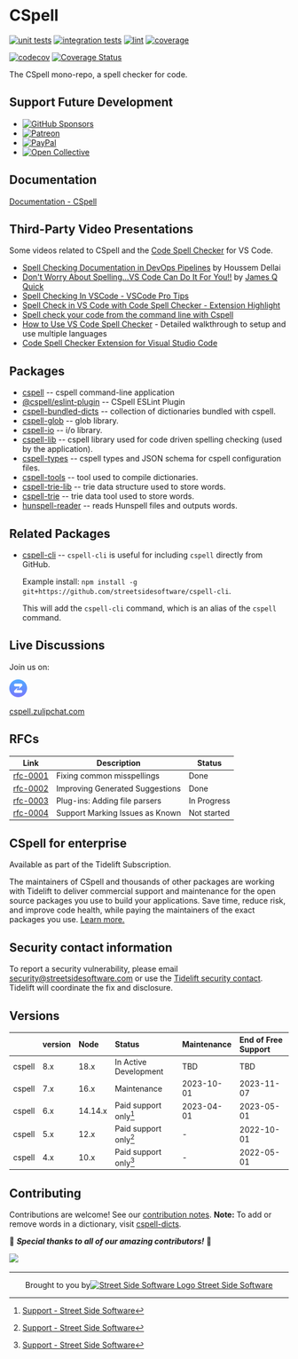 <!--- @@inject: ../../../README.md --->

# CSpell

[![unit tests](https://github.com/streetsidesoftware/cspell/actions/workflows/test.yml/badge.svg?branch=main)](https://github.com/streetsidesoftware/cspell/actions)
[![integration tests](https://github.com/streetsidesoftware/cspell/actions/workflows/integration-test.yml/badge.svg?branch=main)](https://github.com/streetsidesoftware/cspell/actions)
[![lint](https://github.com/streetsidesoftware/cspell/actions/workflows/lint.yml/badge.svg?branch=main)](https://github.com/streetsidesoftware/cspell/actions)
[![coverage](https://github.com/streetsidesoftware/cspell/actions/workflows/coverage.yml/badge.svg?branch=main)](https://github.com/streetsidesoftware/cspell/actions)

[![codecov](https://codecov.io/gh/streetsidesoftware/cspell/branch/main/graph/badge.svg?token=Dr4fi2Sy08)](https://codecov.io/gh/streetsidesoftware/cspell)
[![Coverage Status](https://coveralls.io/repos/github/streetsidesoftware/cspell/badge.svg?branch=main)](https://coveralls.io/github/streetsidesoftware/cspell)

The CSpell mono-repo, a spell checker for code.

## Support Future Development

- [![GitHub Sponsors](https://img.shields.io/badge/-black?style=social&logo=githubsponsors&label=GitHub%20Sponsor%3A%20Street%20Side%20Software)](https://github.com/sponsors/streetsidesoftware)
- [![Patreon](https://img.shields.io/badge/-black?style=social&logo=patreon&label=Patreon%3A%20Street%20Side%20Software)](https://patreon.com/streetsidesoftware)
- [![PayPal](https://img.shields.io/badge/-black?style=social&logo=paypal&label=PayPal%20Donate%3A%20Street%20Side%20Software)](https://www.paypal.com/donate/?hosted_button_id=26LNBP2Q6MKCY)
- [![Open Collective](https://img.shields.io/badge/-black?style=social&logo=opencollective&label=Open%20Collective%3A%20CSpell)](https://opencollective.com/cspell)

## Documentation

[Documentation - CSpell](https://streetsidesoftware.github.io/cspell/)

## Third-Party Video Presentations

Some videos related to CSpell and the [Code Spell Checker](https://marketplace.visualstudio.com/items?itemName=streetsidesoftware.code-spell-checker) for VS Code.

- [Spell Checking Documentation in DevOps Pipelines](https://www.youtube.com/watch?v=w8gGi3aeVpc) by Houssem Dellai
- [Don't Worry About Spelling...VS Code Can Do It For You!!](https://www.youtube.com/watch?v=MfxFMFMsBP4) by [James Q Quick](https://www.youtube.com/@JamesQQuick)
- [Spell Checking In VSCode - VSCode Pro Tips](https://www.youtube.com/watch?v=_GwpPJgH1Gw)
- [Spell Check in VS Code with Code Spell Checker - Extension Highlight](https://www.youtube.com/watch?v=ZxNnOjWetH4)
- [Spell check your code from the command line with Cspell](https://www.youtube.com/watch?v=nwmJ9h_zPJc)
- [How to Use VS Code Spell Checker](https://www.youtube.com/watch?v=Ix5bMd0kZeY) - Detailed walkthrough to setup and use multiple languages
- [Code Spell Checker Extension for Visual Studio Code](https://www.youtube.com/watch?v=dUn1mrJYMrM)

## Packages

- [cspell](https://github.com/streetsidesoftware/cspell/tree/main/packages/cspell) -- cspell command-line application
- [@cspell/eslint-plugin](https://github.com/streetsidesoftware/cspell/tree/main/packages/cspell-eslint-plugin) -- CSpell ESLint Plugin
- [cspell-bundled-dicts](https://github.com/streetsidesoftware/cspell/tree/main/packages/cspell-bundled-dicts) -- collection of dictionaries bundled with cspell.
- [cspell-glob](https://github.com/streetsidesoftware/cspell/tree/main/packages/cspell-glob) -- glob library.
- [cspell-io](https://github.com/streetsidesoftware/cspell/tree/main/packages/cspell-io) -- i/o library.
- [cspell-lib](https://github.com/streetsidesoftware/cspell/tree/main/packages/cspell-lib) -- cspell library used for code driven spelling checking (used by the application).
- [cspell-types](https://github.com/streetsidesoftware/cspell/tree/main/packages/cspell-types) -- cspell types and JSON schema for cspell configuration files.
- [cspell-tools](https://github.com/streetsidesoftware/cspell/tree/main/packages/cspell-tools) -- tool used to compile dictionaries.
- [cspell-trie-lib](https://github.com/streetsidesoftware/cspell/tree/main/packages/cspell-trie-lib) -- trie data structure used to store words.
- [cspell-trie](https://github.com/streetsidesoftware/cspell/tree/main/packages/cspell-trie) -- trie data tool used to store words.
- [hunspell-reader](https://github.com/streetsidesoftware/cspell/tree/main/packages/hunspell-reader) -- reads Hunspell files and outputs words.

## Related Packages

- [cspell-cli](https://github.com/streetsidesoftware/cspell-cli) -- `cspell-cli` is useful for including `cspell` directly from GitHub.

  Example install: `npm install -g git+https://github.com/streetsidesoftware/cspell-cli`.

  This will add the `cspell-cli` command, which is an alias of the `cspell` command.

## Live Discussions

Join us on:

[<img src="./assets/images/zulip-icon-circle.svg" width="32">](https://cspell.zulipchat.com/)

[cspell.zulipchat.com](https://cspell.zulipchat.com/)

## RFCs

| Link                                                                                                                  | Description                     | Status      |
| --------------------------------------------------------------------------------------------------------------------- | ------------------------------- | ----------- |
| [rfc-0001](https://github.com/streetsidesoftware/cspell/tree/main/rfc/rfc-0001%20suggestions/)                        | Fixing common misspellings      | Done        |
| [rfc-0002](https://github.com/streetsidesoftware/cspell/tree/main/rfc/rfc-0002%20improve%20dictionary%20suggestions/) | Improving Generated Suggestions | Done        |
| [rfc-0003](https://github.com/streetsidesoftware/cspell/tree/main/rfc/rfc-0003%20parsing%20files/)                    | Plug-ins: Adding file parsers   | In Progress |
| [rfc-0004](https://github.com/streetsidesoftware/cspell/tree/main/rfc/rfc-0004%20known%20issues/)                     | Support Marking Issues as Known | Not started |

## CSpell for enterprise

Available as part of the Tidelift Subscription.

The maintainers of CSpell and thousands of other packages are working with Tidelift to deliver commercial support and maintenance for the open source packages you use to build your applications. Save time, reduce risk, and improve code health, while paying the maintainers of the exact packages you use. [Learn more.](https://tidelift.com/subscription/pkg/npm-cspell?utm_source=npm-cspell&utm_medium=referral&utm_campaign=enterprise&utm_term=repo)

## Security contact information

To report a security vulnerability, please email <security@streetsidesoftware.com> or use the
[Tidelift security contact](https://tidelift.com/security).
Tidelift will coordinate the fix and disclosure.

## Versions

|        | version | Node    | Status                | Maintenance | End of Free Support |
| :----- | :------ | :------ | :-------------------- | :---------- | :------------------ |
| cspell | 8.x     | 18.x    | In Active Development | TBD         | TBD                 |
| cspell | 7.x     | 16.x    | Maintenance           | 2023-10-01  | 2023-11-07          |
| cspell | 6.x     | 14.14.x | Paid support only[^1] | 2023-04-01  | 2023-05-01          |
| cspell | 5.x     | 12.x    | Paid support only[^1] | -           | 2022-10-01          |
| cspell | 4.x     | 10.x    | Paid support only[^1] | -           | 2022-05-01          |

[^1]: [Support - Street Side Software](https://streetsidesoftware.com/support/#maintenance-agreements)

## Contributing

Contributions are welcome! See our [contribution notes](CONTRIBUTING.md). **Note:** To add or remove words in a dictionary, visit [cspell-dicts](https://github.com/streetsidesoftware/cspell-dicts/issues).

🙏 _**Special thanks to all of our amazing contributors!**_ 🥰

<a href="https://github.com/streetsidesoftware/cspell/graphs/contributors">
  <img src="https://contrib.rocks/image?repo=streetsidesoftware/cspell"  width="800px"/>
</a>

<br/>

---

<p align="center">Brought to you by<a href="https://streetsidesoftware.com" title="Street Side Software"><img width="16" alt="Street Side Software Logo" src="https://i.imgur.com/CyduuVY.png" /> Street Side Software</a></p>

<!---
cspell:ignore Houssem Dellai
--->

<!--- @@inject-end: ../../../README.md --->
